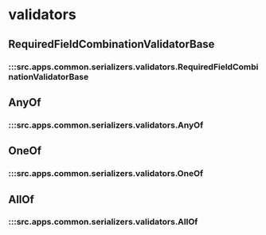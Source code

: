 # validators

## RequiredFieldCombinationValidatorBase

### :::src.apps.common.serializers.validators.RequiredFieldCombinationValidatorBase

## AnyOf

### :::src.apps.common.serializers.validators.AnyOf

## OneOf

### :::src.apps.common.serializers.validators.OneOf

## AllOf

### :::src.apps.common.serializers.validators.AllOf

